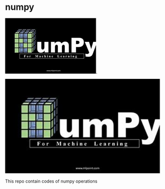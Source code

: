 # numpy

 ![Numpy Logo](images/numpyLogo.jpg "Numpy For Machine Learning").
 
 <img src="images/numpyLogo.jpg" alt="Numpy For Machine Learning" width="700"/>



 This repo contain codes of numpy operations
